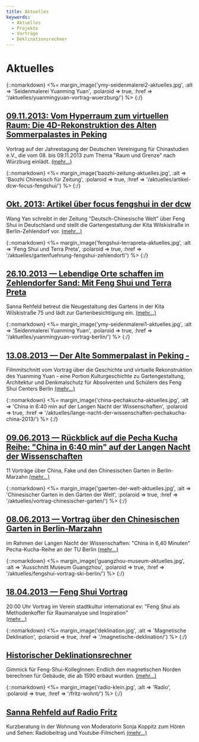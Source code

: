 ```yaml
---
title: Aktuelles
keywords:
  - Aktuelles
  - Projekte
  - Vorträge
  - Deklinationsrechner
---
```


# Aktuelles

{::nomarkdown}
<%= margin_image('ymy-seidenmalerei2-aktuelles.jpg', :alt => 'Seidenmalerei Yuanming Yuan', :polaroid => true, :href => '/aktuelles/yuanmingyuan-vortrag-wuerzburg/') %>
{:/}

## [09.11.2013: Vom Hyperraum zum virtuellen Raum: Die 4D-Rekonstruktion des Alten Sommerpalastes in Peking](/aktuelles/yuanmingyuan-vortrag-wuerzburg/)

Vortrag auf der Jahrestagung der Deutschen Vereinigung für Chinastudien e.V., die vom 08. bis 09.11.2013 zum Thema "Raum und Grenze" nach Würzburg einlädt.
[(mehr...)](/aktuelles/yuanmingyuan-vortrag-wuerzburg/)


{::nomarkdown}
<%= margin_image('baozhi-zeitung-aktuelles.jpg', :alt => 'Baozhi Chinesisch für Zeitung', :polaroid => true, :href => '/aktuelles/artikel-dcw-focus-fengshui/') %>
{:/}

## [Okt. 2013: Artikel über focus fengshui in der dcw ](/aktuelles/artikel-dcw-focus-fengshui/)

Wang Yan schreibt in der Zeitung "Deutsch-Chinesische Welt" über Feng Shui in Deutschland und stellt die Gartengestaltung der Kita Wilskistraße in Berlin-Zehlendorf vor.
[(mehr...)](/aktuelles/artikel-dcw-focus-fengshui/)



{::nomarkdown}
<%= margin_image('fengshui-terrapreta-aktuelles.jpg', :alt => 'Feng Shui und Terra Preta', :polaroid => true, :href => '/aktuelles/gartenfuehrung-fengshui-zehlendorf/') %>
{:/}

## [26.10.2013 — Lebendige Orte schaffen im Zehlendorfer Sand: Mit Feng Shui und Terra Preta](/aktuelles/gartenfuehrung-fengshui-zehlendorf/)

Sanna Rehfeld betreut die Neugestaltung des Gartens in der Kita Wilskistraße 75 und lädt zur Gartenbesichtigung ein.
[(mehr...)](/aktuelles/gartenfuehrung-fengshui-zehlendorf/)

{::nomarkdown}
<%= margin_image('ymy-seidenmalerei1-aktuelles.jpg', :alt => 'Seidenmalerei Yuanming Yuan', :polaroid => true, :href => '/aktuelles/yuanmingyuan-vortrag-berlin/') %>
{:/}

## [13.08.2013 — Der Alte Sommerpalast in Peking - ](/aktuelles/yuanmingyuan-vortrag-berlin/)

Filmmitschnitt vom Vortrag über die Geschichte und virtuelle Rekonstruktion des Yuanming Yuan - eine Portion Kulturgeschichte zu Gartengestaltung, Architektur und Denkmalschutz für Absolventen und Schülern des Feng Shui Centers Berlin
[(mehr...)](/aktuelles/yuanmingyuan-vortrag-berlin/)

{::nomarkdown}
<%= margin_image('china-pechakucha-aktuelles.jpg', :alt => 'China in 6:40 min auf der Langen Nacht der Wissenschaften', :polaroid => true, :href => '/aktuelles/lange-nacht-der-wissenschaften-pechakucha-china-2013/') %>
{:/}

## [09.06.2013 — Rückblick auf die Pecha Kucha Reihe: "China in 6:40 min" auf der Langen Nacht der Wissenschaften](/aktuelles/lange-nacht-der-wissenschaften-pechakucha-china-2013/)

11 Vorträge über China, Fake und den Chinesischen Garten in Berlin-Marzahn
[(mehr...)](/aktuelles/lange-nacht-der-wissenschaften-pechakucha-china-2013/)

{::nomarkdown}
<%= margin_image('gaerten-der-welt-aktuelles.jpg', :alt => 'Chinesischer Garten in den Gärten der Welt', :polaroid => true, :href => '/aktuelles/vortrag-chinesischer-garten/') %>
{:/}

## [08.06.2013 — Vortrag über den Chinesischen Garten in Berlin-Marzahn](/aktuelles/vortrag-chinesischer-garten/)

im Rahmen der Langen Nacht der Wissenschaften: "China in 6,40 Minuten" Pecha-Kucha-Reihe an der TU Berlin
[(mehr...)](/aktuelles/vortrag-chinesischer-garten/)

{::nomarkdown}
<%= margin_image('guangzhou-museum-aktuelles.jpg', :alt => 'Ausschnitt Museum Guangzhou', :polaroid => true, :href => '/aktuelles/fengshui-vortrag-ski-berlin/') %>
{:/}

## [18.04.2013 — Feng Shui Vortrag](/aktuelles/fengshui-vortrag-ski-berlin/)

20:00 Uhr Vortrag im Verein stadtkultur international ev: "Feng Shui als Methodenkoffer für Raumanalyse und Inspiration"<br>
[(mehr...)](/aktuelles/fengshui-vortrag-ski-berlin/)

{::nomarkdown}
<%= margin_image('deklination.jpg', :alt => 'Magnetische Deklination', :polaroid => true, :href => '/magnetische-deklination/') %>
{:/}

## [Historischer Deklinationsrechner](/magnetische-deklination/)

Gimmick für Feng-Shui-KollegInnen: Endlich den magnetischen Norden berechnen für Gebäude, die ab 1590 erbaut wurden.
[(mehr...)](/magnetische-deklination/)

{::nomarkdown}
<%= margin_image('radio-klein.jpg', :alt => 'Radio', :polaroid => true, :href => '/fritz-wohnt/') %>
{:/}

## [Sanna Rehfeld auf Radio Fritz](/fritz-wohnt/)

Kurzberatung in der Wohnung von Moderatorin Sonja Koppitz zum Hören und Sehen: Radiobeitrag und Youtube-Filmchen\\
[(mehr...)](/fritz-wohnt/)
